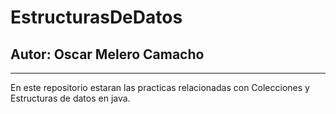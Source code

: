 # EstructurasDeDatos

## Autor: Oscar Melero Camacho

--- 

En este repositorio estaran las practicas relacionadas con Colecciones y Estructuras de datos en java.
